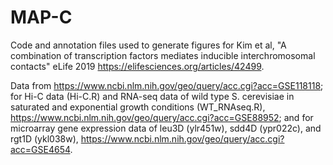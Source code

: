 # MAP-C

Code and annotation files used to generate figures for Kim et al, "A combination of transcription factors mediates inducible interchromosomal contacts" eLife 2019 https://elifesciences.org/articles/42499.

Data from https://www.ncbi.nlm.nih.gov/geo/query/acc.cgi?acc=GSE118118; for Hi-C data (Hi-C.R) and RNA-seq data of wild type S. cerevisiae in saturated and exponential growth conditions (WT_RNAseq.R), https://www.ncbi.nlm.nih.gov/geo/query/acc.cgi?acc=GSE88952; and for microarray gene expression data of leu3D (ylr451w), sdd4D (ypr022c), and rgt1D (ykl038w), https://www.ncbi.nlm.nih.gov/geo/query/acc.cgi?acc=GSE4654.
